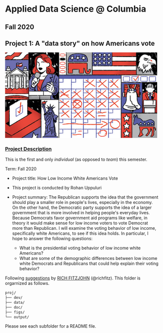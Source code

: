 # Applied Data Science @ Columbia
## Fall 2020
## Project 1: A "data story" on how Americans vote

<img src="figs/title1.jpeg" width="500">

### [Project Description](doc/)
This is the first and only *individual* (as opposed to *team*) this semester. 

Term: Fall 2020

+ Project title: How Low Income White Americans Vote
+ This project is conducted by Rohan Uppuluri

+ Project summary: The Republican supports the idea that the government should play a smaller role in people's lives, especially in the economy. On the other hand, the Democratic party supports the idea of a larger government that is more involved in helping people's everyday lives. Because Democrats favor government aid programs like welfare, in theory it would make sense for low income voters to vote Democrat more than Republican. I will examine the voting behavior of low income, specifically white Americans, to see if this idea holds. In particular, I hope to answer the following questions:
  + What is the presidential voting behavior of low income white Americans?
  + What are some of the demographic differences between low income white Democrats and Republicans that could help explain their voting behavior?

Following [suggestions](http://nicercode.github.io/blog/2013-04-05-projects/) by [RICH FITZJOHN](http://nicercode.github.io/about/#Team) (@richfitz). This folder is orgarnized as follows.

```
proj/
├── dev/
├── data/
├── doc/
├── figs/
└── output/
```

Please see each subfolder for a README file.
